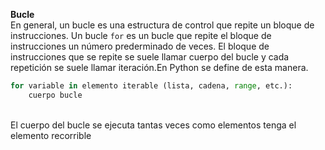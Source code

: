 **Bucle**<br>
En general, un bucle es una estructura de control que repite un bloque de instrucciones. Un bucle `for` es un bucle que repite el bloque de instrucciones un número prederminado de veces. El bloque de instrucciones que se repite se suele llamar cuerpo del bucle y cada repetición se suele llamar iteración.En Python se define de esta manera.<br>

``` python
for variable in elemento iterable (lista, cadena, range, etc.):
    cuerpo bucle

```
<br>
El cuerpo del bucle se ejecuta tantas veces como elementos tenga el elemento recorrible


